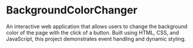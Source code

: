 # BackgroundColorChanger
An interactive web application that allows users to change the background color of the page with the click of a button. Built using HTML, CSS, and JavaScript, this project demonstrates event handling and dynamic styling.
